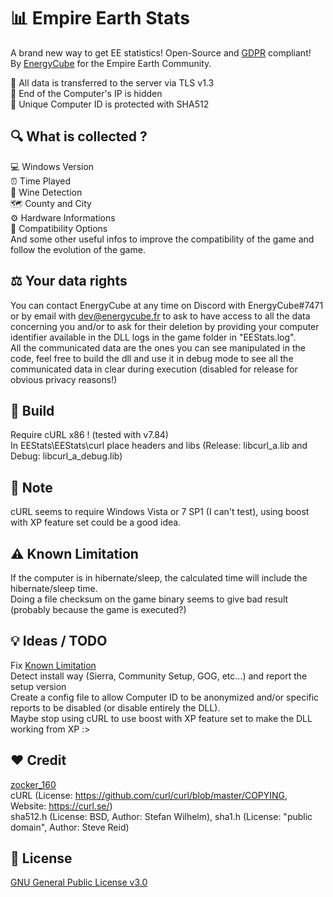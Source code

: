 # 📊 Empire Earth Stats
A brand new way to get EE statistics! Open-Source and [GDPR](https://ec.europa.eu/info/law/law-topic/data-protection/data-protection-eu_en) compliant! \
By [EnergyCube](https://github.com/EnergyCube) for the Empire Earth Community.

🔐 All data is transferred to the server via TLS v1.3\
📡 End of the Computer's IP is hidden\
🔑 Unique Computer ID is protected with SHA512

## 🔍 What is collected ?
💻 Windows Version\
⏰ Time Played\
🍷 Wine Detection\
🗺 County and City\
⚙ Hardware Informations\
🔧 Compatibility Options\
And some other useful infos to improve the compatibility of the game and follow the evolution of the game.

## ⚖️ Your data rights
You can contact EnergyCube at any time on Discord with EnergyCube#7471 or by email with dev@energycube.fr to ask to have access to all the data concerning you and/or to ask for their deletion by providing your computer identifier available in the DLL logs in the game folder in "EEStats.log". \
All the communicated data are the ones you can see manipulated in the code, feel free to build the dll and use it in debug mode to see all the communicated data in clear during execution (disabled for release for obvious privacy reasons!)

## 🔨 Build
Require cURL x86 ! (tested with v7.84) \
In EEStats\EEStats\curl place headers and libs (Release: libcurl_a.lib and Debug: libcurl_a_debug.lib)

## 🧾 Note
cURL seems to require Windows Vista or 7 SP1 (I can't test), using boost with XP feature set could be a good idea.

## ⚠️ Known Limitation
If the computer is in hibernate/sleep, the calculated time will include the hibernate/sleep time. \
Doing a file checksum on the game binary seems to give bad result (probably because the game is executed?)

## 💡 Ideas / TODO
Fix [Known Limitation](https://github.com/EE-modders/Empire-Earth-Stats#%EF%B8%8F-known-limitation) \
Detect install way (Sierra, Community Setup, GOG, etc...) and report the setup version \
Create a config file to allow Computer ID to be anonymized and/or specific reports to be disabled (or disable entirely the DLL). \
Maybe stop using cURL to use boost with XP feature set to make the DLL working from XP :>

## ❤️ Credit
[zocker_160](https://github.com/zocker-160) \
cURL (License: https://github.com/curl/curl/blob/master/COPYING, Website: https://curl.se/) \
sha512.h (License: BSD, Author: Stefan Wilhelm), sha1.h (License: "public domain", Author: Steve Reid)

## 📖 License
[GNU General Public License v3.0](https://github.com/EE-modders/Empire-Earth-Launcher/blob/main/LICENSE)